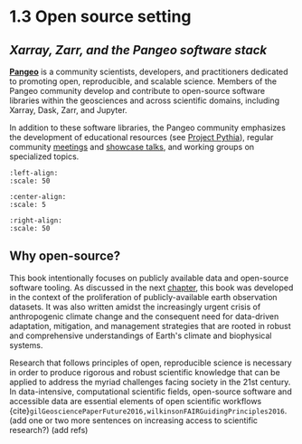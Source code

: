 # 1.3 Open source setting
## *Xarray, Zarr, and the Pangeo software stack*


**[Pangeo](https://www.pangeo.io/)** is a community scientists, developers, and practitioners dedicated to promoting open, reproducible, and scalable science. Members of the Pangeo community develop and contribute to open-source software libraries within the geosciences and across scientific domains, including Xarray, Dask, Zarr, and Jupyter.

In addition to these software libraries, the Pangeo community emphasizes the development of educational resources (see [Project Pythia](https://foundations.projectpythia.org/landing-page.html)), regular community [meetings](https://www.pangeo.io/meetings) and [showcase talks](https://www.pangeo.io/showcase), and working groups on specialized topics. 

```{image} logos/pangeo_logo.png
:left-align:
:scale: 50
```
```{image} logos/Xarray_Logo_RGB_Final.png
:center-align:
:scale: 5
```
```{image} logos/zarr_logo.png
:right-align:
:scale: 50
```

## Why open-source?

This book intentionally focuses on publicly available data and open-source software tooling. As discussed in the next [chapter](../background/1_context_motivation.md), this book was developed in the context of the proliferation of publicly-available earth observation datasets. It was also written amidst the increasingly urgent crisis of anthropogenic climate change and the consequent need for data-driven adaptation, mitigation, and management strategies that are rooted in robust and comprehensive understandings of Earth's climate and biophysical systems. 

Research that follows principles of open, reproducible science is necessary in order to produce rigorous and robust scientific knowledge that can be applied to address the myriad challenges facing society in the 21st century. In data-intensive, computational scientific fields, open-source software and accessible data are essential elements of open scientific workflows {cite}`gilGeosciencePaperFuture2016,wilkinsonFAIRGuidingPrinciples2016`. 
(add one or two more sentences on increasing access to scientific research?)
(add refs)
